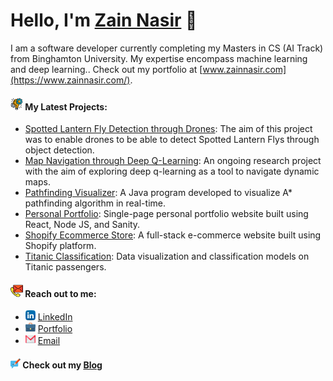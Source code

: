 # Hello, I'm **[Zain Nasir](https://www.zainnasir.com/)** 👋

I am a software developer currently completing my Masters in CS (AI Track) from Binghamton University. My expertise encompass machine learning and deep learning.. Check out my portfolio at [www.zainnasir.com](https://www.zainnasir.com/).

#### <img src="https://raw.githubusercontent.com/zainasir/zainasir/6543f544ba02c466a4a459a2966d8a0c39fc4466/project-management.svg" height=20> My Latest Projects:
- [Spotted Lantern Fly Detection through Drones](https://github.com/boubinjg/SpottedLanternFly): The aim of this project was to enable drones to be able to detect Spotted Lantern Flys through object detection.
- [Map Navigation through Deep Q-Learning](https://github.com/zainasir/FrozenLakeDQN): An ongoing research project with the aim of exploring deep q-learning as a tool to navigate dynamic maps.
- [Pathfinding Visualizer](https://github.com/zainasir/PathfindingVisualizer): A Java program developed to visualize A* pathfinding algorithm in real-time.
- [Personal Portfolio](https://www.zainnasir.com/): Single-page personal portfolio website built using React, Node JS, and Sanity.
- [Shopify Ecommerce Store](https://tentoss.com/): A full-stack e-commerce website built using Shopify platform.
- [Titanic Classification](https://github.com/zainasir/ClassificationTitanic): Data visualization and classification models on Titanic passengers.

#### <img src="https://raw.githubusercontent.com/zainasir/zainasir/6aa9d07103044e7e48ee377715bcb2998667f253/contact.svg" height=20> Reach out to me:
- <img src="https://raw.githubusercontent.com/zainasir/zainasir/695c0d772c0629fa979c67437714fa39d3c74e50/linkedin.svg" height=16> [LinkedIn](https://www.linkedin.com/in/zainasir/)
- <img src="https://raw.githubusercontent.com/zainasir/zainasir/695c0d772c0629fa979c67437714fa39d3c74e50/suitcase.svg" height=16> [Portfolio](https://www.zainnasir.com/)
- <img src="https://raw.githubusercontent.com/zainasir/zainasir/695c0d772c0629fa979c67437714fa39d3c74e50/gmail.svg" height=16> <a href="mailto:zainasir1999@gmail.com">Email</a>

#### <img src="https://raw.githubusercontent.com/zainasir/zainasir/695c0d772c0629fa979c67437714fa39d3c74e50/writing.svg" height=16> Check out my [Blog](https://medium.com/@zainasir)
